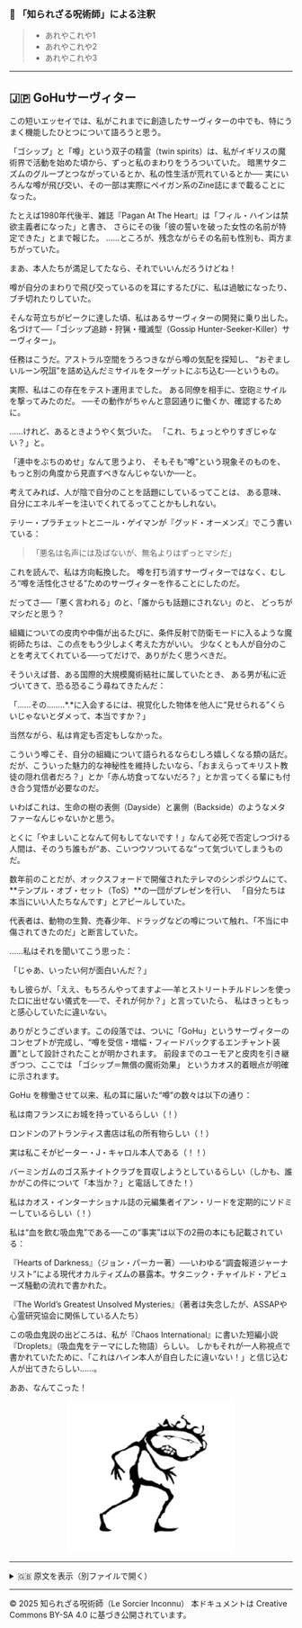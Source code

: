 ### 🐌 「知られざる呪術師」による注釈

>- あれやこれや1
>- あれやこれや2
>- あれやこれや3

---

## 🇯🇵 GoHuサーヴィター

この短いエッセイでは、私がこれまでに創造したサーヴィターの中でも、特にうまく機能したひとつについて語ろうと思う。

「ゴシップ」と「噂」という双子の精霊（twin spirits）は、私がイギリスの魔術界で活動を始めた頃から、ずっと私のまわりをうろついていた。
暗黒サタニズムのグループとつながっているとか、私の性生活が荒れているとか──
実にいろんな噂が飛び交い、その一部は実際にペイガン系のZine誌にまで載ることになった。

たとえば1980年代後半、雑誌『Pagan At The Heart』は「フィル・ハインは禁欲主義者になった」と書き、
さらにその後「彼の誓いを破った女性の名前が特定できた」とまで報じた。
……ところが、残念ながらその名前も性別も、両方まちがっていた。

まあ、本人たちが満足してたなら、それでいいんだろうけどね！

噂が自分のまわりで飛び交っているのを耳にするたびに、私は過敏になったり、ブチ切れたりしていた。

そんな苛立ちがピークに達した頃、私はあるサーヴィターの開発に乗り出した。
名づけて──「ゴシップ追跡・狩猟・殲滅型（Gossip Hunter-Seeker-Killer）サーヴィター」。

任務はこうだ。アストラル空間をうろつきながら噂の気配を探知し、
“おぞましいルーン呪詛”を詰め込んだミサイルをターゲットにぶち込む──というもの。

実際、私はこの存在をテスト運用までした。
ある同僚を相手に、空砲ミサイルを撃ってみたのだ。
──その動作がちゃんと意図通りに働くか、確認するために。

……けれど、あるときようやく気づいた。
「これ、ちょっとやりすぎじゃない？」と。

「連中をぶちのめせ」なんて思うより、
そもそも“噂”という現象そのものを、もっと別の角度から見直すべきなんじゃないか──と。

考えてみれば、人が陰で自分のことを話題にしているってことは、
ある意味、自分にエネルギーを注いでくれてるってことかもしれない。

テリー・プラチェットとニール・ゲイマンが『グッド・オーメンズ』でこう書いている：

>「悪名は名声には及ばないが、無名よりはずっとマシだ」

これを読んで、私は方向転換した。
噂を打ち消すサーヴィターではなく、むしろ“噂を活性化させる”ためのサーヴィターを作ることにしたのだ。

だってさ──「悪く言われる」のと、「誰からも話題にされない」のと、
どっちがマシだと思う？





組織についての皮肉や中傷が出るたびに、条件反射で防衛モードに入るような魔術師たちは、この点をもう少しよく考えた方がいい。
少なくとも人が自分のことを考えてくれている──ってだけで、ありがたく思うべきだ。

そういえば昔、ある国際的大規模魔術結社に属していたとき、
ある男が私に近づいてきて、恐る恐るこう尋ねてきたんだ：

「……その……..*.*に入会するには、視覚化した物体を他人に“見せられる”くらいじゃないとダメって、本当ですか？」

当然ながら、私は肯定も否定もしなかった。

こういう噂こそ、自分の組織について語られるならむしろ嬉しくなる類の話だ。
だが、こういった魅力的な神秘性を維持したいなら、「おまえらってキリスト教徒の隠れ信者だろ？」とか「赤ん坊食ってないだろ？」とか言ってくる輩にも付き合う覚悟が必要なのだ。

いわばこれは、生命の樹の表側（Dayside）と裏側（Backside）のようなメタファーなんじゃないかと思う。

とくに「やましいことなんて何もしてないです！」なんて必死で否定しつづける人間は、そのうち誰もが“あ、こいつウソついてるな”って気づいてしまうものだ。

数年前のことだが、オックスフォードで開催されたテレマのシンポジウムにて、**テンプル・オブ・セット（ToS）**の一団がプレゼンを行い、
「自分たちは本当にいい人たちなんです」とアピールしていた。

代表者は、動物の生贄、売春少年、ドラッグなどの噂について触れ、「不当に中傷されてきたのだ」と断言していた。

……私はそれを聞いてこう思った：

「じゃあ、いったい何が面白いんだ？」

もし彼らが、「ええ、もちろんやってますよ──羊とストリートチルドレンを使った口に出せない儀式を──で、それが何か？」と言っていたら、
私はきっともっと感心していたに違いない。

ありがとうございます。この段落では、ついに「GoHu」というサーヴィターのコンセプトが完成し、“噂を受信・増幅・フィードバックするエンチャント装置”として設計されたことが明かされます。
前段までのユーモアと皮肉を引き継ぎつつ、ここでは 「ゴシップ＝無償の魔術効果」 というカオス的着眼点が明確に示されます。

GoHu を稼働させて以来、私の耳に届いた“噂”の数々は以下の通り：

私は南フランスにお城を持っているらしい（！）

ロンドンのアトランティス書店は私の所有物らしい（！）

実は私こそがピーター・J・キャロル本人である（！！）

バーミンガムのゴス系ナイトクラブを買収しようとしているらしい（しかも、誰かがこの件について「本当か？」と電話してきた！）

私はカオス・インターナショナル誌の元編集者イアン・リードを定期的にソドミーしているらしい（！）

私は“血を飲む吸血鬼”である──この“事実”は以下の2冊の本にも記載されている：

『Hearts of Darkness』（ジョン・パーカー著）──いわゆる“調査報道ジャーナリスト”による現代オカルティズムの暴露本。サタニック・チャイルド・アビューズ騒動の流れで書かれた。

『The World’s Greatest Unsolved Mysteries』（著者は失念したが、ASSAPや心霊研究協会に関係している人たち）

この吸血鬼説の出どころは、私が『Chaos International』に書いた短編小説『Droplets』（吸血鬼をテーマにした物語）らしい。
しかもそれが一人称視点で書かれていたために、「これはハイン本人が自白したに違いない！」と信じ込む人が出てきたらしい……。

ああ、なんてこった！

<div align="center">
  <img src="hine_evocation_pic_001.png" width="300">
</div>

---

<details>
<summary>🇬🇧 原文を表示（別ファイルで開く）</summary>

🔗 [原文を読む 04_gohu_servitor_en.md](04_gohu_servitor_en.md)

</details>

---

© 2025 知られざる呪術師（Le Sorcier Inconnu）
本ドキュメントは Creative Commons BY-SA 4.0 に基づき公開されています。
